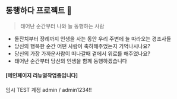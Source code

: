 ## 동행하다 프로젝트 👋

> 태어난 순간부터 나와 늘 동행하는 사람

- 돌잔치부터 장례까지 인생을 사는 동안 우리 주변에 늘 따라오는 경조사들
- 당신의 행복한 순간 어떤 사람이 축하해주었는지 기억나시나요?
- 당신의 가장 가까운사람이 떠나갈때 곁에서 위로를 해주었나요?
- 태어난 순간부터 당신의 인생을  함께 동행하겠습니다 

#### [메인페이지 리뉴얼작업중입니다]
임시 TEST 계정
admin / admin1234!!
